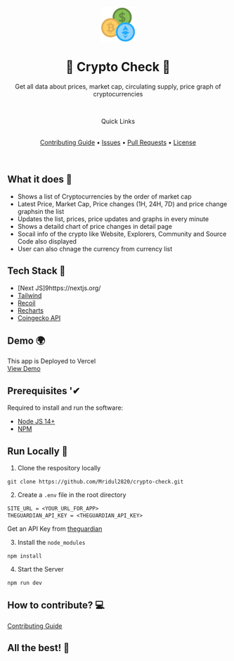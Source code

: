 <p align="center">
  <img src="/public/logo.png" align="center" width="80"/>
</p>

<div align="center">
    <h1>🤑 Crypto Check 🤑</h1>
    <p>Get all data about prices, market cap, circulating supply, price graph of cryptocurrencies</p>
</div>

<br />

<div align="center">
    <p>Quick Links</p>
    <br />
    <a href="CONTRIBUTING.md">Contributing Guide</a> •
    <a href="https://github.com/Mridul2820/crypto-check/issues">Issues</a> •
    <a href="https://github.com/Mridul2820/crypto-check/pulls">Pull Requests</a> •
    <a href="LICENSE">License</a>
</div>


<br />
<br />

## What it does 🤔
- Shows a list of Cryptocurrencies by the order of market cap
- Latest Price, Market Cap, Price changes (1H, 24H, 7D) and price change graphsin the list
- Updates the list, prices, price updates and graphs in every minute
- Shows a detaild chart of price changes in detail page
- Socail info of the crypto like Website, Explorers, Community and Source Code also displayed
- User can also chnage the currency from currency list

## Tech Stack 👾
- [Next JS]9https://nextjs.org/
- [Tailwind](https://tailwindcss.com/)
- [Recoil](https://recoiljs.org/)
- [Recharts](https://recharts.org/en-US/)
- [Coingecko API](https://www.coingecko.com/en/api/documentation)

## Demo 🌍
This app is Deployed to Vercel
<br />
[View Demo](Cryptocurrencies)

## Prerequisites '✔
Required to install and run the software:
* [Node JS 14+](https://nodejs.org/)
* [NPM](https://www.npmjs.com/get-npm)

## Run Locally 🤠
1. Clone the respository locally
```
git clone https://github.com/Mridul2820/crypto-check.git
```
2. Create a `.env` file in the root directory
```
SITE_URL = <YOUR_URL_FOR_APP>
THEGUARDIAN_API_KEY = <THEGUARDIAN_API_KEY>
```
Get an API Key from [theguardian](https://open-platform.theguardian.com/)

3. Install the `node_modules`
```
npm install
```
4. Start the Server
```
npm run dev
```

## How to contribute? 💻
<a href="CONTRIBUTING.md">Contributing Guide</a>

## All the best! 🥇

